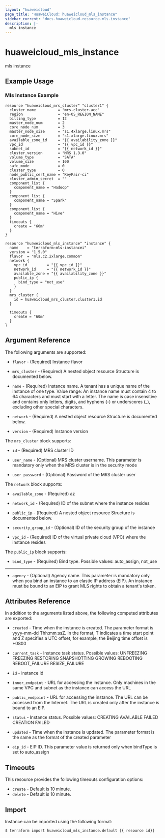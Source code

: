 ```yaml
---
layout: "huaweicloud"
page_title: "HuaweiCloud: huaweicloud_mls_instance"
sidebar_current: "docs-huaweicloud-resource-mls-instance"
description: |-
  mls instance
---
```


# huaweicloud\_mls\_instance

mls instance

## Example Usage

### Mls Instance Example

```hcl
resource "huaweicloud_mrs_cluster" "cluster1" {
  cluster_name          = "mrs-cluster-acc"
  region                = "en-OS_REGION_NAME"
  billing_type          = 12
  master_node_num       = 2
  core_node_num         = 3
  master_node_size      = "s1.4xlarge.linux.mrs"
  core_node_size        = "s1.xlarge.linux.mrs"
  available_zone_id     = "{{ availability_zone }}"
  vpc_id                = "{{ vpc_id }}"
  subnet_id             = "{{ network_id }}"
  cluster_version       = "MRS 1.3.0"
  volume_type           = "SATA"
  volume_size           = 100
  safe_mode             = 0
  cluster_type          = 0
  node_public_cert_name = "KeyPair-ci"
  cluster_admin_secret  = ""
  component_list {
    component_name = "Hadoop"
  }
  component_list {
    component_name = "Spark"
  }
  component_list {
    component_name = "Hive"
  }
  timeouts {
    create = "60m"
  }
}

resource "huaweicloud_mls_instance" "instance" {
  name    = "terraform-mls-instancei"
  version = "1.5.0"
  flavor  = "mls.c2.2xlarge.common"
  network {
    vpc_id         = "{{ vpc_id }}"
    network_id     = "{{ network_id }}"
    available_zone = "{{ availability_zone }}"
    public_ip {
      bind_type = "not_use"
    }
  }
  mrs_cluster {
    id = huaweicloud_mrs_cluster.cluster1.id
  }

  timeouts {
    create = "60m"
  }
}
```

## Argument Reference

The following arguments are supported:

* `flavor` -
  (Required)
  Instance flavor

* `mrs_cluster` -
  (Required)
  A nested object resource Structure is documented below.

* `name` -
  (Required)
  Instance name. A tenant has a unique name of the instance of one
  type.  Value range:  An instance name must contain 4 to 64 characters
  and must start with a letter. The name is case insensitive and
  contains only letters, digits, and hyphens (-) or underscores (_),
  excluding other special characters.

* `network` -
  (Required)
  A nested object resource Structure is documented below.

* `version` -
  (Required)
  Instance version

The `mrs_cluster` block supports:

* `id` -
  (Required)
  MRS cluster ID

* `user_name` -
  (Optional)
  MRS cluster username. This parameter is mandatory only when the
  MRS cluster is in the security mode

* `user_password` -
  (Optional)
  Password of the MRS cluster user

The `network` block supports:

* `available_zone` -
  (Required)
  az

* `network_id` -
  (Required)
  ID of the subnet where the instance resides

* `public_ip` -
  (Required)
  A nested object resource Structure is documented below.

* `security_group_id` -
  (Optional)
  ID of the security group of the instance

* `vpc_id` -
  (Required)
  ID of the virtual private cloud (VPC) where the instance resides

The `public_ip` block supports:

* `bind_type` -
  (Required)
  Bind type. Possible values: auto_assign, not_use


- - -

* `agency` -
  (Optional)
  Agency name. This parameter is mandatory only when you bind an
  instance to an elastic IP address (EIP). An instance must be bound to
  an EIP to grant MLS rights to obtain a tenant's token.

## Attributes Reference

In addition to the arguments listed above, the following computed attributes are exported:

* `created` -
  Time when the instance is created. The parameter format is yyyy-mm-dd
  Thh:mm:ssZ. In the format, T indicates a time start point and Z
  specifies a UTC offset, for example, the Beijing time offset is +0800

* `current_task` -
  Instance task status. Possible values: UNFREEZING FREEZING RESTORING
  SNAPSHOTTING GROWING REBOOTING REBOOT_FAILURE RESIZE_FAILURE

* `id` -
  instance id

* `inner_endpoint` -
  URL for accessing the instance. Only machines in the same VPC and
  subnet as the instance can access the URL

* `public_endpoint` -
  URL for accessing the instance. The URL can be accessed from the
  Internet. The URL is created only after the instance is bound to an
  EIP.

* `status` -
  Instance status. Possible values: CREATING AVAILABLE FAILED CREATION
  FAILED

* `updated` -
  Time when the instance is updated. The parameter format is the same
  as the format of the created parameter

* `eip_id` -
  EIP ID. This parameter value is returned only when bindType
  is set to auto_assign

## Timeouts

This resource provides the following timeouts configuration options:
- `create` - Default is 10 minute.
- `delete` - Default is 10 minute.

## Import

Instance can be imported using the following format:

```
$ terraform import huaweicloud_mls_instance.default {{ resource id}}
```
